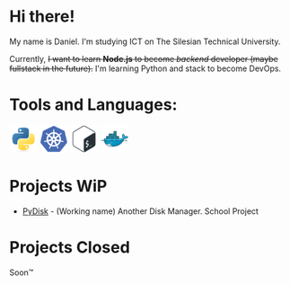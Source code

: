# Hi there!

My name is Daniel. I'm studying ICT on The Silesian Technical University.

Currently, ~~I want to learn **Node.js** to become *backend* developer (maybe fullstack in the future).~~ I'm learning Python and stack to become DevOps.

# Tools and Languages:
<p align="left">
<img src="https://raw.githubusercontent.com/devicons/devicon/master/icons/python/python-original.svg" alt="Python" width="50" height="50"/>
<img src="https://raw.githubusercontent.com/devicons/devicon/master/icons/kubernetes/kubernetes-plain.svg" alt="Kubernetes" width="50" height="50"/>
<img src="https://raw.githubusercontent.com/devicons/devicon/master/icons/bash/bash-original.svg" alt="Bash" width="50" height="50"/>
<img src="https://raw.githubusercontent.com/devicons/devicon/master/icons/docker/docker-original.svg" alt="Docker" width="50" height="50"/>

# Projects WiP

- [PyDisk](https://github.com/Anrsh/PyDisk) - (Working name) Another Disk Manager. School Project

# Projects Closed

Soon™


<!---
Anrsh/Anrsh is a ✨ special ✨ repository because its `README.md` (this file) appears on your GitHub profile.
You can click the Preview link to take a look at your changes.
--->
